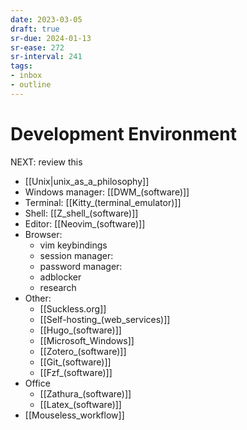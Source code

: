 ```yaml
---
date: 2023-03-05
draft: true
sr-due: 2024-01-13
sr-ease: 272
sr-interval: 241
tags:
- inbox
- outline
---
```


# Development Environment

NEXT: review this

- [[Unix|unix_as_a_philosophy]]
- Windows manager: [[DWM_(software)]]
- Terminal: [[Kitty_(terminal_emulator)]]
- Shell: [[Z_shell_(software)]]
- Editor: [[Neovim_(software)]]
- Browser:
  - vim keybindings
  <!-- TODO: add materials -->
  - session manager:
  - password manager:
  - adblocker
  - research
- Other:
  - [[Suckless.org]]
  - [[Self-hosting_(web_services)]]
  - [[Hugo_(software)]]
  - [[Microsoft_Windows]]
  - [[Zotero_(software)]]
  - [[Git_(software)]]
  - [[Fzf_(software)]]
- Office
  - [[Zathura_(software)]]
  - [[Latex_(software)]]
- [[Mouseless_workflow]]